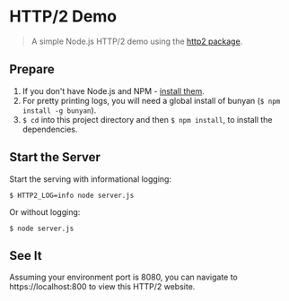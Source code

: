 # HTTP/2 Demo
> A simple Node.js HTTP/2 demo using the [http2 package](https://github.com/molnarg/node-http2).

## Prepare
1. If you don't have Node.js and NPM - [install them](https://docs.npmjs.com/getting-started/installing-node).
2. For pretty printing logs, you will need a global install of bunyan (`$ npm install -g bunyan`).
3. `$ cd` into this project directory and then `$ npm install`, to install the dependencies.

## Start the Server
Start the serving with informational logging:
```
$ HTTP2_LOG=info node server.js
```
Or without logging:
```
$ node server.js
```

## See It
Assuming your environment port is 8080, you can navigate to https://localhost:800 to view this HTTP/2 website.